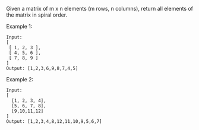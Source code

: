 Given a matrix of m x n elements (m rows, n columns), return all elements of the matrix in spiral order.

Example 1:

    Input:
    [
     [ 1, 2, 3 ],
     [ 4, 5, 6 ],
     [ 7, 8, 9 ]
    ]
    Output: [1,2,3,6,9,8,7,4,5]

Example 2:

    Input:
    [
      [1, 2, 3, 4],
      [5, 6, 7, 8],
      [9,10,11,12]
    ]
    Output: [1,2,3,4,8,12,11,10,9,5,6,7]